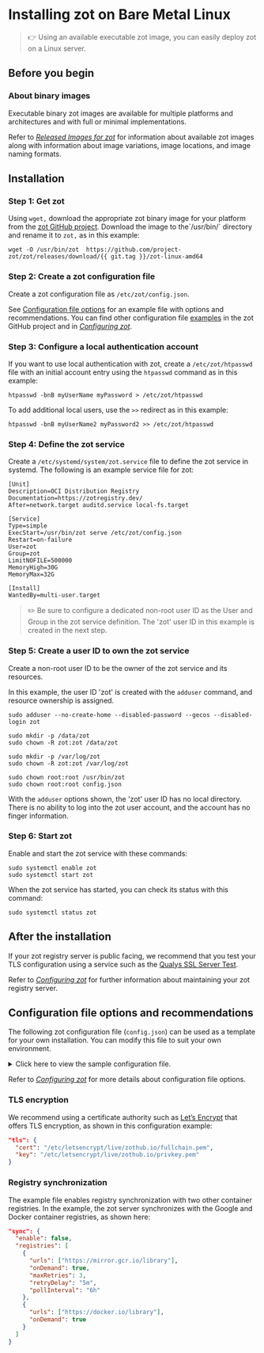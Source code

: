 # Installing zot on Bare Metal Linux

> :point_right: Using an available executable zot image, you can easily deploy zot on a Linux server.

## Before you begin

### About binary images

Executable binary zot images are available for multiple platforms and
architectures and with full or minimal implementations.

Refer to [*Released Images for zot*](../general/releases.md) for
information about available zot images along with information about
image variations, image locations, and image naming formats.

## Installation

### Step 1: Get zot

Using `wget,` download the appropriate zot binary image for your
platform from the [zot GitHub
project](https://github.com/project-zot/zot). Download the
image to the\`/usr/bin/\` directory and rename it to `zot,` as in this
example:

    wget -O /usr/bin/zot  https://github.com/project-zot/zot/releases/download/{{ git.tag }}/zot-linux-amd64

### Step 2: Create a zot configuration file

Create a zot configuration file as `/etc/zot/config.json`.

See [Configuration file options](#config-file-options) for an example file with
options and recommendations. You can find other configuration file
[examples](https://github.com/project-zot/zot/tree/main/examples) in the
zot GitHub project and in [*Configuring zot*](../admin-guide/admin-configuration.md).

### Step 3: Configure a local authentication account

If you want to use local authentication with zot, create a
`/etc/zot/htpasswd` file with an initial account entry using the
`htpasswd` command as in this example:

    htpasswd -bnB myUserName myPassword > /etc/zot/htpasswd

To add additional local users, use the `>>` redirect as in this example:

    htpasswd -bnB myUserName2 myPassword2 >> /etc/zot/htpasswd

### Step 4: Define the zot service

Create a `/etc/systemd/system/zot.service` file to define the zot service in systemd. The following is an example service file for zot:

    [Unit]
    Description=OCI Distribution Registry
    Documentation=https://zotregistry.dev/
    After=network.target auditd.service local-fs.target

    [Service]
    Type=simple
    ExecStart=/usr/bin/zot serve /etc/zot/config.json
    Restart=on-failure
    User=zot
    Group=zot
    LimitNOFILE=500000
    MemoryHigh=30G
    MemoryMax=32G

    [Install]
    WantedBy=multi-user.target

> :pencil2:
> Be sure to configure a dedicated non-root user ID as the User and Group in the zot service definition. The 'zot' user ID in this example is created in the next step.


### Step 5: Create a user ID to own the zot service

Create a non-root user ID to be the owner of the zot service and its resources.

In this example, the user ID 'zot' is created with the `adduser` command, and resource ownership is assigned.

    sudo adduser --no-create-home --disabled-password --gecos --disabled-login zot

    sudo mkdir -p /data/zot
    sudo chown -R zot:zot /data/zot

    sudo mkdir -p /var/log/zot
    sudo chown -R zot:zot /var/log/zot

    sudo chown root:root /usr/bin/zot
    sudo chown root:root config.json

With the `adduser` options shown, the 'zot' user ID has no local
directory. There is no ability to log into the zot user account, and the
account has no finger information.

### Step 6: Start zot

Enable and start the zot service with these commands:

    sudo systemctl enable zot
    sudo systemctl start zot

When the zot service has started, you can check its status with this
command:

    sudo systemctl status zot

## After the installation

If your zot registry server is public facing, we recommend that you test
your TLS configuration using a service such as the [Qualys SSL Server
Test](https://www.ssllabs.com/ssltest/).

Refer to [*Configuring zot*](../admin-guide/admin-configuration.md) for further information about maintaining your zot registry server.

<a name="config-file-options"></a>

## Configuration file options and recommendations

The following zot configuration file (`config.json`) can be used as a
template for your own installation. You can modify this file to suit
your own environment.


<details>
  <summary markdown="span">Click here to view the sample configuration file.</summary>

``` json
{
  "distSpecVersion":"1.0.1",
  "storage":{
    "dedupe": true,
    "gc": true,
    "gcDelay": "1h",
    "gcInterval": "6h",
    "rootDirectory":"/data/zot/"
  },
  "http": {
    "address":"0.0.0.0",
    "port":"443",
    "realm":"zot",
    "tls": {
      "cert": "/etc/letsencrypt/live/zothub.io/fullchain.pem",
      "key": "/etc/letsencrypt/live/zothub.io/privkey.pem"
    },
    "auth": {
      "htpasswd": {
        "path": "/etc/zot/htpasswd"
      },
      "failDelay": 5
    },
    "allowReadAccess": true
  },
  "log":{
    "level":"debug",
    "output":"/var/log/zot/zot.log",
    "audit":"/var/log/zot/zot-audit.log"
  },
  "extensions": {
    "search": {
      "enable": true,
      "cve": {
        "updateInterval": "24h"
      }
    },
    "sync": {
      "enable": false,
      "registries": [
        {
          "urls": ["https://mirror.gcr.io/library"],
          "onDemand": true,
          "maxRetries": 3,
          "retryDelay": "5m",
          "pollInterval": "6h"
        },
        {
          "urls": ["https://docker.io/library"],
          "onDemand": true
        }
      ]
    },
    "scrub": {
      "interval": "24h"
    }
  }
}
```

</details>

Refer to [*Configuring zot*](../admin-guide/admin-configuration.md) for more details about configuration file options.

### TLS encryption

We recommend using a certificate authority such as [Let’s
Encrypt](https://letsencrypt.org/) that offers TLS encryption, as shown
in this configuration example:

``` json
"tls": {
  "cert": "/etc/letsencrypt/live/zothub.io/fullchain.pem",
  "key": "/etc/letsencrypt/live/zothub.io/privkey.pem"
}
```

### Registry synchronization

The example file enables registry synchronization with two other
container registries. In the example, the zot server synchronizes with
the Google and Docker container registries, as shown here:

``` json
"sync": {
  "enable": false,
  "registries": [
    {
      "urls": ["https://mirror.gcr.io/library"],
      "onDemand": true,
      "maxRetries": 3,
      "retryDelay": "5m",
      "pollInterval": "6h"
    },
    {
      "urls": ["https://docker.io/library"],
      "onDemand": true
    }
  ]
}
```
